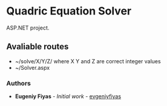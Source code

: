 # Quadric Equation Solver

ASP.NET project.

## Avaliable routes

* ~/solve/X/Y/Z/ where X Y and Z are correct integer values
* ~/Solver.aspx

### Authors

* **Eugeniy Fiyas** - *Initial work* - [evgeniyfiyas](https://github.com/evgeniyfiyas)